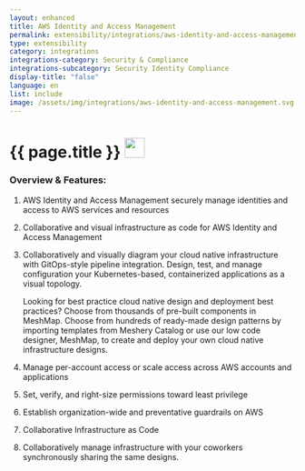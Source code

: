 ```yaml
---
layout: enhanced
title: AWS Identity and Access Management
permalink: extensibility/integrations/aws-identity-and-access-management
type: extensibility
category: integrations
integrations-category: Security & Compliance
integrations-subcategory: Security Identity Compliance
display-title: "false"
language: en
list: include
image: /assets/img/integrations/aws-identity-and-access-management.svg
---
```


<h1>{{ page.title }} <img src="{{ page.image }}" style="width: 35px; height: 35px;" /></h1>


<!-- This needs replaced with the Category property, not the sub-category.
 #### About: AWS Identity and Access Management securely manage identities and access to AWS services and resources -->

### Overview & Features:

1. AWS Identity and Access Management securely manage identities and access to AWS services and resources

2. Collaborative and visual infrastructure as code for AWS Identity and Access Management

4. 
    Collaboratively and visually diagram your cloud native infrastructure with GitOps-style pipeline integration. Design, test, and manage configuration your Kubernetes-based, containerized applications as a visual topology.



    Looking for best practice cloud native design and deployment best practices? Choose from thousands of pre-built components in MeshMap. Choose from hundreds of ready-made design patterns by importing templates from Meshery Catalog or use our low code designer, MeshMap, to create and deploy your own cloud native infrastructure designs.



5. Manage per-account access or scale access across AWS accounts and applications

6. Set, verify, and right-size permissions toward least privilege

7. Establish organization-wide and preventative guardrails on AWS

8. Collaborative Infrastructure as Code

9. Collaboratively manage infrastructure with your coworkers synchronously sharing the same designs.

